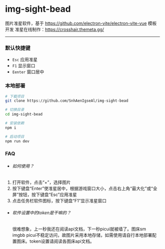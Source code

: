 # img-sight-bead

图片准星软件，基于 https://github.com/electron-vite/electron-vite-vue 模板开发
准星在线制作：https://crosshair.themeta.gg/

---

### 默认快捷键

- `Esc` 应用准星
- `F1` 显示窗口
- `Eenter` 窗口居中

### 本地部署

```sh
# 下载项目
git clone https://github.com/SnhAenIgseAl/img-sight-bead

# 切换目录
cd img-sight-bead

# 安装依赖
npm i

# 启动项目
npm run dev
```

### FAQ

- ###### 如何使用？
1. 打开软件，点击“+”，选择图片
2. 按下键盘“Enter”使准星居中，根据游戏窗口大小，点击右上角“最大化”或“全屏”按钮，按下键盘“Esc”应用准星
3. 点击任务栏软件图标，按下键盘“F1”显示准星窗口

- ###### 软件设置中的token是干嘛的？
  很难想象，上一秒我还在阅读api文档，下一秒picui就被墙了。图床sm imgbb picui不稳定访问，故图片采用本地存储，如需使用请自行本地部署配置图床。token设置请阅读各图床api文档。